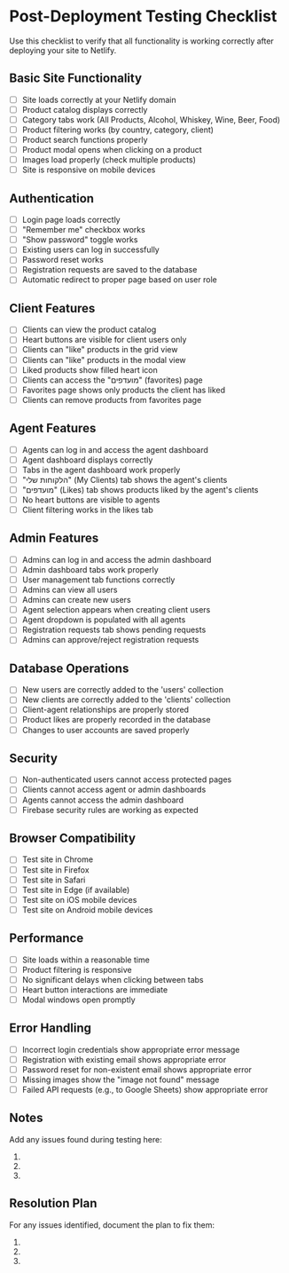 # Post-Deployment Testing Checklist

Use this checklist to verify that all functionality is working correctly after deploying your site to Netlify.

## Basic Site Functionality

- [ ] Site loads correctly at your Netlify domain
- [ ] Product catalog displays correctly
- [ ] Category tabs work (All Products, Alcohol, Whiskey, Wine, Beer, Food)
- [ ] Product filtering works (by country, category, client)
- [ ] Product search functions properly
- [ ] Product modal opens when clicking on a product
- [ ] Images load properly (check multiple products)
- [ ] Site is responsive on mobile devices

## Authentication

- [ ] Login page loads correctly
- [ ] "Remember me" checkbox works
- [ ] "Show password" toggle works
- [ ] Existing users can log in successfully
- [ ] Password reset works
- [ ] Registration requests are saved to the database
- [ ] Automatic redirect to proper page based on user role

## Client Features

- [ ] Clients can view the product catalog
- [ ] Heart buttons are visible for client users only
- [ ] Clients can "like" products in the grid view
- [ ] Clients can "like" products in the modal view
- [ ] Liked products show filled heart icon
- [ ] Clients can access the "מועדפים" (favorites) page
- [ ] Favorites page shows only products the client has liked
- [ ] Clients can remove products from favorites page

## Agent Features

- [ ] Agents can log in and access the agent dashboard
- [ ] Agent dashboard displays correctly
- [ ] Tabs in the agent dashboard work properly
- [ ] "הלקוחות שלי" (My Clients) tab shows the agent's clients
- [ ] "מועדפים" (Likes) tab shows products liked by the agent's clients
- [ ] No heart buttons are visible to agents
- [ ] Client filtering works in the likes tab

## Admin Features

- [ ] Admins can log in and access the admin dashboard
- [ ] Admin dashboard tabs work properly
- [ ] User management tab functions correctly
- [ ] Admins can view all users
- [ ] Admins can create new users
- [ ] Agent selection appears when creating client users
- [ ] Agent dropdown is populated with all agents
- [ ] Registration requests tab shows pending requests
- [ ] Admins can approve/reject registration requests

## Database Operations

- [ ] New users are correctly added to the 'users' collection
- [ ] New clients are correctly added to the 'clients' collection
- [ ] Client-agent relationships are properly stored
- [ ] Product likes are properly recorded in the database
- [ ] Changes to user accounts are saved properly

## Security

- [ ] Non-authenticated users cannot access protected pages
- [ ] Clients cannot access agent or admin dashboards
- [ ] Agents cannot access the admin dashboard
- [ ] Firebase security rules are working as expected

## Browser Compatibility

- [ ] Test site in Chrome
- [ ] Test site in Firefox
- [ ] Test site in Safari
- [ ] Test site in Edge (if available)
- [ ] Test site on iOS mobile devices
- [ ] Test site on Android mobile devices

## Performance

- [ ] Site loads within a reasonable time
- [ ] Product filtering is responsive
- [ ] No significant delays when clicking between tabs
- [ ] Heart button interactions are immediate
- [ ] Modal windows open promptly

## Error Handling

- [ ] Incorrect login credentials show appropriate error message
- [ ] Registration with existing email shows appropriate error
- [ ] Password reset for non-existent email shows appropriate error
- [ ] Missing images show the "image not found" message
- [ ] Failed API requests (e.g., to Google Sheets) show appropriate error

## Notes

Add any issues found during testing here:

1. 
2. 
3. 

## Resolution Plan

For any issues identified, document the plan to fix them:

1. 
2. 
3. 